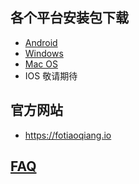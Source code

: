 
## 各个平台安装包下载
- <a href="https://github.com/getfotiaoqiang/download/releases/download/V2.2.3/fotiaoqiang-v2.2.3.apk"> Android </a>
- <a href="https://github.com/getfotiaoqiang/download/releases/download/V2.2.3/fotiaoqiang-2.2.3-Setup.exe"> Windows </a>
- <a href="https://github.com/getfotiaoqiang/download/releases/download/V2.2.3/fotiaoqiang_darwin_amd64_install.dmg"> Mac OS </a>
- IOS 敬请期待
## 官方网站
- https://fotiaoqiang.io
## <a href="https://github.com/getfotiaoqiang/fotiaoqiang/wiki/FAQ">FAQ</a>

